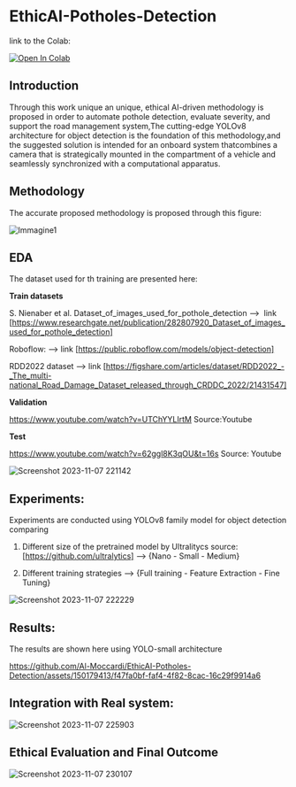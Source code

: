 # EthicAI-Potholes-Detection

link to the Colab:

[![Open In Colab](https://colab.research.google.com/assets/colab-badge.svg)](https://colab.research.google.com/drive/1VaGDMFfT8NbMLLEOqfioJ8QrZD4BcK9D?usp=drive_link)



## Introduction


Through this work unique an unique, ethical AI-driven methodology is proposed in order to automate pothole detection, evaluate severity, and support the road management system,The cutting-edge
YOLOv8 architecture for object detection is the foundation of this methodology,and the suggested solution is intended for an onboard system thatcombines a camera that is strategically mounted in the compartment of
a vehicle and seamlessly synchronized with a computational apparatus.

## Methodology

The accurate proposed methodology is proposed through this figure:

![Immagine1](https://github.com/Al-Moccardi/EthicAI-Potholes-Detection/assets/150179413/aad62dd4-3240-46e6-bd0b-45b29df72b39)

## EDA 

The dataset used for th training are presented here:

**Train datasets** 

S. Nienaber et al. Dataset_of_images_used_for_pothole_detection -->  link [https://www.researchgate.net/publication/282807920_Dataset_of_images_used_for_pothole_detection]

Roboflow:                                                       -->  link [https://public.roboflow.com/models/object-detection]                   

RDD2022 dataset                                                 -->  link [https://figshare.com/articles/dataset/RDD2022_-_The_multi-national_Road_Damage_Dataset_released_through_CRDDC_2022/21431547]
    
**Validation**

https://www.youtube.com/watch?v=UTChYYLIrtM           Source:Youtube             

**Test**

https://www.youtube.com/watch?v=62ggl8K3qOU&t=16s     Source: Youtube


![Screenshot 2023-11-07 221142](https://github.com/Al-Moccardi/EthicAI-Potholes-Detection/assets/150179413/dae011a9-70b9-47a7-acb6-9866c15badf7)


## Experiments:

Experiments are conducted using YOLOv8 family model for object detection comparing

1. Different size of the pretrained model by Ultralitycs  source:[https://github.com/ultralytics]  -->   {Nano - Small - Medium}
   
2. Different training strategies    --> {Full training - Feature Extraction - Fine Tuning}

![Screenshot 2023-11-07 222229](https://github.com/Al-Moccardi/EthicAI-Potholes-Detection/assets/150179413/40585335-f413-481b-8ee7-b1785821e9e5)


## Results:

The results are shown here using YOLO-small architecture





https://github.com/Al-Moccardi/EthicAI-Potholes-Detection/assets/150179413/f47fa0bf-faf4-4f82-8cac-16c29f9914a6


## Integration with Real system:

![Screenshot 2023-11-07 225903](https://github.com/Al-Moccardi/EthicAI-Potholes-Detection/assets/150179413/a013074f-b55e-415a-9c21-1d02c71726ca)


## Ethical Evaluation and Final Outcome


![Screenshot 2023-11-07 230107](https://github.com/Al-Moccardi/EthicAI-Potholes-Detection/assets/150179413/22ead94f-f686-4f76-8ea8-d388edfc4783)





